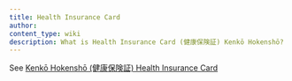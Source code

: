 ```yaml
---
title: Health Insurance Card
author:
content_type: wiki
description: What is Health Insurance Card (健康保険証) Kenkō Hokenshō?
---
```

See [Kenkō Hokenshō (健康保険証) Health Insurance Card](../kenko-hokensho-health-insurance-card)
